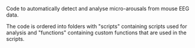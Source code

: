 Code to automatically detect and analyse micro-arousals from mouse EEG data.

The code is ordered into folders with "scripts" containing scripts used for analysis and "functions" containing custom functions that are used in the scripts.
